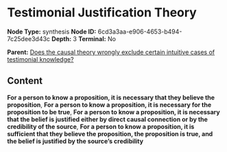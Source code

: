 # Testimonial Justification Theory

**Node Type:** synthesis
**Node ID:** 6cd3a3aa-e906-4653-b494-7c25dee3d43c
**Depth:** 3
**Terminal:** No

**Parent:** [Does the causal theory wrongly exclude certain intuitive cases of testimonial knowledge?](does-the-causal-theory-wrongly-exclude-certain-intuitive-cases-of-testimonial-knowledge.md)

## Content

**For a person to know a proposition, it is necessary that they believe the proposition**, **For a person to know a proposition, it is necessary for the proposition to be true**, **For a person to know a proposition, it is necessary that the belief is justified either by direct causal connection or by the credibility of the source**, **For a person to know a proposition, it is sufficient that they believe the proposition, the proposition is true, and the belief is justified by the source’s credibility**
